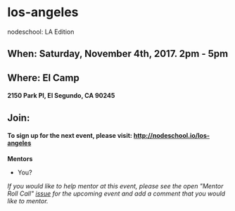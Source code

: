 los-angeles
===========

nodeschool: LA Edition

## When: Saturday, November 4th, 2017. 2pm - 5pm

## Where: El Camp
####  2150 Park Pl, El Segundo, CA 90245

## Join:
#### To sign up for the next event, please visit: http://nodeschool.io/los-angeles

**Mentors**
* You?

_If you would like to help mentor at this event, please see the open "Mentor Roll Call" [issue](https://github.com/nodeschool/los-angeles/issues) for the upcoming event and add a comment that you would like to mentor._
